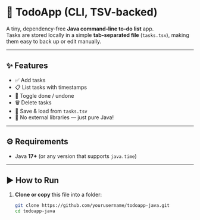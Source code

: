 # 📝 TodoApp (CLI, TSV-backed)

A tiny, dependency-free **Java command-line to-do list** app.  
Tasks are stored locally in a simple **tab-separated file** (`tasks.tsv`), making them easy to back up or edit manually.

---

## ✨ Features

- ✅ Add tasks
- 📋 List tasks with timestamps
- 🔁 Toggle done / undone
- 🗑️ Delete tasks
- 💾 Save & load from `tasks.tsv`
- 🚫 No external libraries — just pure Java!

---

## ⚙️ Requirements

- Java **17+** (or any version that supports `java.time`)

---

## ▶️ How to Run

1. **Clone or copy** this file into a folder:

   ```bash
   git clone https://github.com/yourusername/todoapp-java.git
   cd todoapp-java
